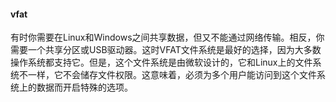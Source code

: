 #### vfat

有时你需要在Linux和Windows之间共享数据，但又不能通过网络传输。相反，你需要一个共享分区或USB驱动器。这时VFAT文件系统是最好的选择，因为大多数操作系统都支持它。但是，这个文件系统是由微软设计的，它和Linux上的文件系统不一样，它不会储存文件权限。这意味着，必须为多个用户能访问到这个文件系统上的数据而开启特殊的选项。
